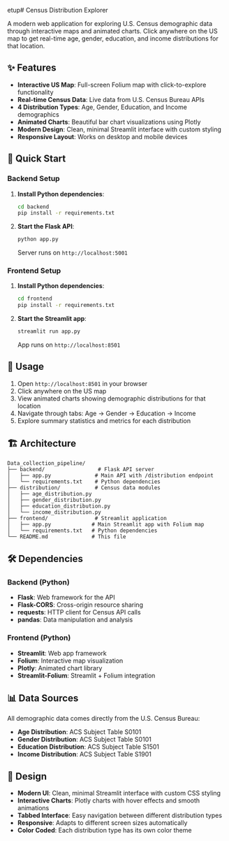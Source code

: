etup# Census Distribution Explorer

A modern web application for exploring U.S. Census demographic data through interactive maps and animated charts. Click anywhere on the US map to get real-time age, gender, education, and income distributions for that location.

## ✨ Features

- **Interactive US Map**: Full-screen Folium map with click-to-explore functionality
- **Real-time Census Data**: Live data from U.S. Census Bureau APIs
- **4 Distribution Types**: Age, Gender, Education, and Income demographics
- **Animated Charts**: Beautiful bar chart visualizations using Plotly
- **Modern Design**: Clean, minimal Streamlit interface with custom styling
- **Responsive Layout**: Works on desktop and mobile devices

## 🚀 Quick Start

### Backend Setup

1. **Install Python dependencies**:
   ```bash
   cd backend
   pip install -r requirements.txt
   ```

2. **Start the Flask API**:
   ```bash
   python app.py
   ```
   Server runs on `http://localhost:5001`

### Frontend Setup

1. **Install Python dependencies**:
   ```bash
   cd frontend
   pip install -r requirements.txt
   ```

2. **Start the Streamlit app**:
   ```bash
   streamlit run app.py
   ```
   App runs on `http://localhost:8501`

## 📱 Usage

1. Open `http://localhost:8501` in your browser
2. Click anywhere on the US map
3. View animated charts showing demographic distributions for that location
4. Navigate through tabs: Age → Gender → Education → Income
5. Explore summary statistics and metrics for each distribution

## 🏗️ Architecture

```
Data_collection_pipeline/
├── backend/                 # Flask API server
│   ├── app.py              # Main API with /distribution endpoint
│   └── requirements.txt    # Python dependencies
├── distribution/           # Census data modules
│   ├── age_distribution.py
│   ├── gender_distribution.py
│   ├── education_distribution.py
│   └── income_distribution.py
├── frontend/               # Streamlit application
│   ├── app.py             # Main Streamlit app with Folium map
│   └── requirements.txt   # Python dependencies
└── README.md              # This file
```

## 🛠️ Dependencies

### Backend (Python)
- **Flask**: Web framework for the API
- **Flask-CORS**: Cross-origin resource sharing
- **requests**: HTTP client for Census API calls
- **pandas**: Data manipulation and analysis

### Frontend (Python)
- **Streamlit**: Web app framework
- **Folium**: Interactive map visualization
- **Plotly**: Animated chart library
- **Streamlit-Folium**: Streamlit + Folium integration

## 📊 Data Sources

All demographic data comes directly from the U.S. Census Bureau:
- **Age Distribution**: ACS Subject Table S0101
- **Gender Distribution**: ACS Subject Table S0101
- **Education Distribution**: ACS Subject Table S1501
- **Income Distribution**: ACS Subject Table S1901

## 🎨 Design

- **Modern UI**: Clean, minimal Streamlit interface with custom CSS styling
- **Interactive Charts**: Plotly charts with hover effects and smooth animations
- **Tabbed Interface**: Easy navigation between different distribution types
- **Responsive**: Adapts to different screen sizes automatically
- **Color Coded**: Each distribution type has its own color theme